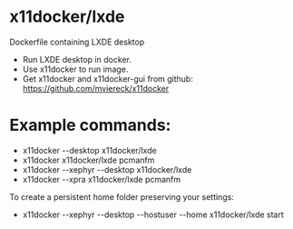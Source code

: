 # x11docker/lxde

Dockerfile containing LXDE desktop
 - Run LXDE desktop in docker. 
 - Use x11docker to run image. 
 - Get x11docker and x11docker-gui from github: 
https://github.com/mviereck/x11docker 

# Example commands: 
 - x11docker --desktop  x11docker/lxde 
 - x11docker x11docker/lxde pcmanfm
 - x11docker --xephyr --desktop x11docker/lxde
 - x11docker --xpra x11docker/lxde pcmanfm
 
 To create a persistent home folder preserving your settings:
 - x11docker --xephyr --desktop --hostuser --home x11docker/lxde start
